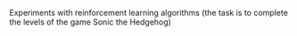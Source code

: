 Experiments with reinforcement learning algorithms (the task is to complete the levels of the game Sonic the Hedgehog)
